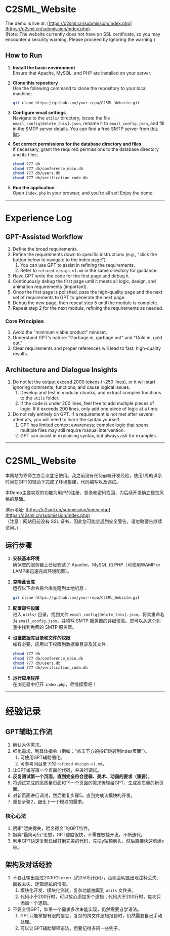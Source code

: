 # C2SML_Website

The demo is live at: [https://c2sml.cn/submission/index.php](https://c2sml.cn/submission/index.php).  
(Note: The website currently does not have an SSL certificate, so you may encounter a security warning. Please proceed by ignoring the warning.)

## How to Run

1. **Install the basic environment**  
   Ensure that Apache, MySQL, and PHP are installed on your server.

2. **Clone this repository**  
   Use the following command to clone the repository to your local machine:
   ```bash
   git clone https://github.com/your-repo/C2SML_Website.git
   ```

3. **Configure email settings**  
   Navigate to the `utils/` directory, locate the file `email_config[delete_this].json`, rename it to `email_config.json`, and fill in the SMTP server details. You can find a free SMTP server from [this list](https://www.emailtooltester.com/en/blog/free-smtp-servers/).

4. **Set correct permissions for the database directory and files**  
   If necessary, grant the required permissions to the database directory and its files:
   ```bash
   chmod 777 db
   chmod 777 db/conference_main.db
   chmod 777 db/users.db
   chmod 777 db/verification_code.db
   ```

5. **Run the application**  
   Open `index.php` in your browser, and you're all set! Enjoy the demo.

---

# Experience Log

## GPT-Assisted Workflow

1. Define the broad requirements.
2. Refine the requirements down to specific instructions (e.g., "click the button below to navigate to the index page").
   1. You can use GPT to assist in refining the requirements.
   2. Refer to `refined-design-v1.md` in the same directory for guidance.
3. Have GPT write the code for the first page and debug it.
4. Continuously debug the first page until it meets all logic, design, and animation requirements (important).
5. Once the first page is polished, pass the high-quality page and the next set of requirements to GPT to generate the next page.
6. Debug the new page, then repeat step 5 until the module is complete.
7. Repeat step 2 for the next module, refining the requirements as needed.

### Core Principles

1. Avoid the "minimum viable product" mindset.
2. Understand GPT's nature: "Garbage in, garbage out" and "Gold in, gold out."
3. Clear requirements and proper references will lead to fast, high-quality results.

## Architecture and Dialogue Insights

1. Do not let the output exceed 2000 tokens (~250 lines), or it will start ignoring comments, functions, and cause logical issues.
   1. Develop and test in modular chunks, and extract complex functions to the `utils` folder.
   2. If the code is under 200 lines, feel free to add multiple pieces of logic. If it exceeds 200 lines, only add one piece of logic at a time.
2. Do not rely entirely on GPT. If a requirement is not met after several attempts, you will need to learn the syntax yourself.
   1. GPT has limited context awareness; complex logic that spans multiple files may still require manual intervention.
   2. GPT can assist in explaining syntax, but always ask for examples.

---

# C2SML_Website

本网站为导师主办会议登记使用。我之前没有任何前端开发经验，使用1周的课余时间在GPT的辅助下完成了环境搭建，代码编写以及调试。

本Demo主要实现的功能为用户的注册、登录和密码找回，为后续开发确立视觉风格的基础。

演示地址: [https://c2sml.cn/submission/index.php](https://c2sml.cn/submission/index.php)  
（注意：网站目前没有 SSL 证书，因此您可能会遇到安全警告，请忽略警告继续访问。）

## 运行步骤

1. **安装基本环境**  
   确保您的服务器上已经安装了 Apache、MySQL 和 PHP（可使用WAMP or LAMP来迅速完成环境配置）。

2. **克隆此仓库**  
   运行以下命令将仓库克隆到本地机器：
   ```bash
   git clone https://github.com/your-repo/C2SML_Website.git
   ```

3. **配置邮件设置**  
   进入 `utils/` 目录，找到文件 `email_config[delete_this].json`，将其重命名为 `email_config.json`，并填写 SMTP 服务器的详细信息。您可以从[这个列表](https://www.emailtooltester.com/en/blog/free-smtp-servers/)中找到免费的 SMTP 服务器。

4. **设置数据库目录和文件的权限**  
   如有必要，应用以下权限到数据库目录及其文件：
   ```bash
   chmod 777 db
   chmod 777 db/conference_main.db
   chmod 777 db/users.db
   chmod 777 db/verification_code.db
   ```

5. **运行应用程序**  
   在浏览器中打开 `index.php`，尽情探索吧！

---

# 经验记录

## GPT辅助工作流

1. 确认大体需求。
2. 细化需求，到具体指令（例如：“点击下方的按钮跳转到index页面”）。
   1. 可使用GPT辅助细化。
   2. 可参考同目录下的 `refined-design-v1.md`。
3. 让GPT编写第一个页面的代码，并进行调试。
4. **反复调试第一个页面，直到完全符合逻辑、美术、动画的要求（重要）**。
5. 将调试完成的高质量页面和下一个页面的需求传输给GPT，生成高质量的新页面。
6. 对新页面进行调试，然后重复步骤5，直到完成该模块的开发。
7. 重复步骤2，细化下一个模块的需求。

### 核心心法

1. 明晰“喂失得失，喂金得金”的GPT特性。
2. 摒弃“最简可行”思想，GPT速度很快，不需要敏捷开发，不断迭代。
3. 利用GPT快速复制已经打磨完美的代码，先把y轴顶到头，然后直接快速填满x轴。

## 架构及对话经验

1. 不要让输出超过2000个token（约250行代码），否则会明显出现注释丢失、函数丢失、逻辑混乱的情况。
   1. 模块化开发，模块化测试，复杂功能抽离到 `utils` 文件夹。
   2. 代码小于200行时，可以放心添加多个逻辑；代码大于200行时，每次只添加一个逻辑。
2. 不要全信GPT，如果一个需求多次未能实现，仍然需要自学语法。
   1. GPT只能掌握有限的信息，复杂的跨文件逻辑报错时，仍然需要自己手动处理。
   2. 可以让GPT辅助解释语法，但要记得多问一些例子。
